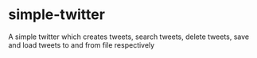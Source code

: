 # simple-twitter
A simple twitter which creates tweets, search tweets, delete tweets, save and load tweets to and from file respectively
